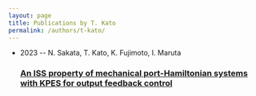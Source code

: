 ```yaml
---
layout: page
title: Publications by T. Kato
permalink: /authors/t-kato/
---
```


<ul class="post-list">
<li><span class='post-meta'>2023 -- N. Sakata, T. Kato, K. Fujimoto, I. Maruta</span><h3><a class='post-link' href='../../an-iss-property-of-mechanical-port-hamiltonian-systems-with-kpes-for-output-feedback-control'>An ISS property of mechanical port-Hamiltonian systems with KPES for output feedback control</a></h3></li>

</ul>
